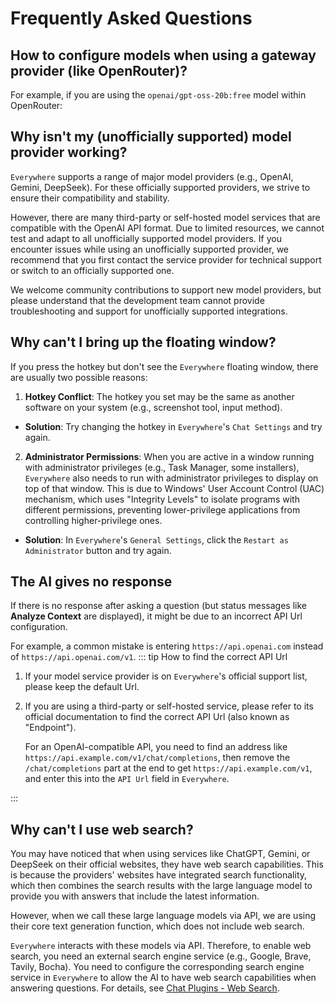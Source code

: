 <script lang="ts" setup>
  import HorizontalCenterImg from "/.vitepress/components/Common/HorizontalCenterImg.vue";
</script>

# Frequently Asked Questions

## How to configure models when using a gateway provider (like OpenRouter)?

For example, if you are using the `openai/gpt-oss-20b:free` model within OpenRouter:

<HorizontalCenterImg
    src="/faq/openrouter-model-config.webp"
    alt="Gateway service configuration"
    width="550px"
  />

## Why isn't my (unofficially supported) model provider working?

`Everywhere` supports a range of major model providers (e.g., OpenAI, Gemini, DeepSeek). For these officially supported providers, we strive to ensure their compatibility and stability.

However, there are many third-party or self-hosted model services that are compatible with the OpenAI API format. Due to limited resources, we cannot test and adapt to all unofficially supported model providers. If you encounter issues while using an unofficially supported provider, we recommend that you first contact the service provider for technical support or switch to an officially supported one.

We welcome community contributions to support new model providers, but please understand that the development team cannot provide troubleshooting and support for unofficially supported integrations.

## Why can't I bring up the floating window?

If you press the hotkey but don't see the `Everywhere` floating window, there are usually two possible reasons:
1. **Hotkey Conflict**: The hotkey you set may be the same as another software on your system (e.g., screenshot tool, input method).
  * **Solution**: Try changing the hotkey in `Everywhere`'s `Chat Settings` and try again.
2. **Administrator Permissions**: When you are active in a window running with administrator privileges (e.g., Task Manager, some installers), `Everywhere` also needs to run with administrator privileges to display on top of that window. This is due to Windows' User Account Control (UAC) mechanism, which uses "Integrity Levels" to isolate programs with different permissions, preventing lower-privilege applications from controlling higher-privilege ones.
  * **Solution**: In `Everywhere`'s `General Settings`, click the `Restart as Administrator` button and try again.

## The AI gives no response

If there is no response after asking a question (but status messages like **Analyze Context** are displayed), it might be due to an incorrect API Url configuration.

For example, a common mistake is entering `https://api.openai.com` instead of `https://api.openai.com/v1`.
::: tip How to find the correct API Url
1. If your model service provider is on `Everywhere`'s official support list, please keep the default Url.
2. If you are using a third-party or self-hosted service, please refer to its official documentation to find the correct API Url (also known as "Endpoint").

   For an OpenAI-compatible API, you need to find an address like `https://api.example.com/v1/chat/completions`, then remove the `/chat/completions` part at the end to get `https://api.example.com/v1`, and enter this into the `API Url` field in `Everywhere`.

<HorizontalCenterImg
    src="/faq/ai-no-answer-example.webp"
    alt="OpenAI API Url Example"
    width="400px"
  />

:::

## Why can't I use web search?

You may have noticed that when using services like ChatGPT, Gemini, or DeepSeek on their official websites, they have web search capabilities. This is because the providers' websites have integrated search functionality, which then combines the search results with the large language model to provide you with answers that include the latest information.

However, when we call these large language models via API, we are using their core text generation function, which does not include web search.

`Everywhere` interacts with these models via API. Therefore, to enable web search, you need an external search engine service (e.g., Google, Brave, Tavily, Bocha). You need to configure the corresponding search engine service in `Everywhere` to allow the AI to have web search capabilities when answering questions. For details, see [Chat Plugins - Web Search](/en-US/plugins/web-search).

